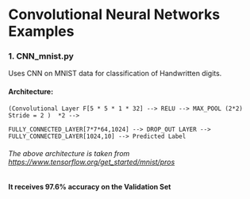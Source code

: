 # Convolutional Neural Networks Examples

### 1. CNN_mnist.py 
Uses CNN on MNIST data for classification of Handwritten digits.

#### Architecture:
	(Convolutional Layer F[5 * 5 * 1 * 32] --> RELU --> MAX_POOL (2*2) Stride = 2 )  *2 --> 
	
	FULLY_CONNECTED_LAYER[7*7*64,1024] --> DROP_OUT LAYER -->  FULLY_CONNECTED_LAYER[1024,10] --> Predicted Label
	
###### The above architecture is taken from https://www.tensorflow.org/get_started/mnist/pros 


#### It receives 97.6% accuracy on the Validation Set


